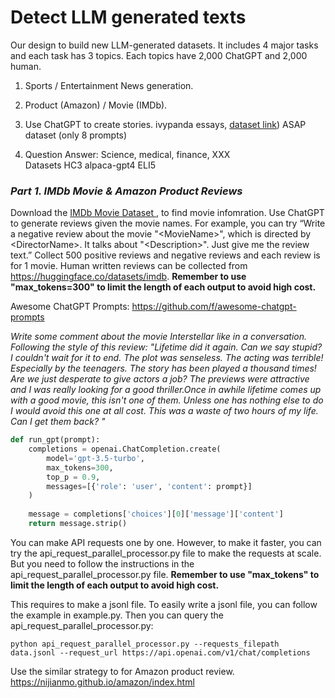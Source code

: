 # Detect LLM generated texts

Our design to build new LLM-generated datasets. It includes 4 major tasks and each task has 3 topics. Each topics have 2,000 ChatGPT and 2,000 human. 

1. Sports / Entertainment News generation.

2. Product (Amazon) / Movie (IMDb).

3. Use ChatGPT to create stories.
ivypanda essays, [dataset link](https://huggingface.co/datasets/qwedsacf/ivypanda-essays/)) ASAP dataset (only 8 prompts)

4. Question Answer: 
Science, medical, finance, XXX	
Datasets
HC3
alpaca-gpt4
ELI5

### *Part 1. IMDb Movie & Amazon Product Reviews* 

Download the [IMDb Movie Dataset ](https://github.com/sahildit/IMDB-Movies-Extensive-Dataset-Analysis/blob/master/data1/IMDb%20movies.csv), to find movie infomration. 
Use ChatGPT to generate reviews given the movie names. For example, you can try “Write a negative review about the movie "\<MovieName\>", which is directed by \<DirectorName\>. It talks about "\<Description\>". Just give me the review text.” Collect 500 positive reviews and negative reviews and each review is for 1 movie. Human written reviews can be collected from https://huggingface.co/datasets/imdb. **Remember to use "max_tokens=300" to limit the length of each output to avoid high cost.**

Awesome ChatGPT Prompts: https://github.com/f/awesome-chatgpt-prompts  


*Write some comment about the movie Interstellar like in a conversation. Following the style of this review: "Lifetime did it again. Can we say stupid? I couldn't wait for it to end. The plot was senseless. The acting was terrible! Especially by the teenagers. The story has been played a thousand times! Are we just desperate to give actors a job? The previews were attractive and I was really looking for a good thriller.Once in awhile lifetime comes up with a good movie, this isn't one of them. Unless one has nothing else to do I would avoid this one at all cost. This was a waste of two hours of my life. Can I get them back? "*


```python
def run_gpt(prompt):
    completions = openai.ChatCompletion.create(
        model='gpt-3.5-turbo',
        max_tokens=300,
        top_p = 0.9,
        messages=[{'role': 'user', 'content': prompt}]
    )
​
    message = completions['choices'][0]['message']['content']
    return message.strip()
```

You can make API requests one by one. However, to make it faster, you can try the api_request_parallel_processor.py file to make the requests at scale. But you need to follow the instructions in the api_request_parallel_processor.py file. **Remember to use "max_tokens" to limit the length of each output to avoid high cost.**

This requires to make a jsonl file. To easily write a jsonl file, you can follow the example in example.py. Then you can query the api_request_parallel_processor.py:
```
python api_request_parallel_processor.py --requests_filepath data.jsonl --request_url https://api.openai.com/v1/chat/completions
```
Use the similar strategy to for Amazon product review. https://nijianmo.github.io/amazon/index.html 
